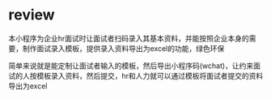 # review
本小程序为企业hr面试时让面试者扫码录入其基本资料，并能按照企业本身的需要，制作面试录入模板，提供录入资料导出为excel的功能，绿色环保

简单来说就是能定制让面试者输入的模板，然后导出小程序码(wchat)，让约来面试的人按模板录入资料，然后提交，hr和人力就可以通过模板将面试者提交的资料导出为excel
